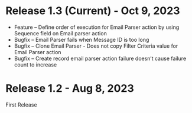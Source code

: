 # Release 1.3 (Current) - Oct 9, 2023

* Feature – Define order of execution for Email Parser action by using Sequence field on Email parser action 
* Bugfix – Email Parser fails when Message ID is too long 
* Bugfix – Clone Email Parser - Does not copy Filter Criteria value for Email Parser action 
* Bugfix – Create record email parser action failure doesn’t cause failure count to increase 
 

# Release 1.2 - Aug 8, 2023
First Release 